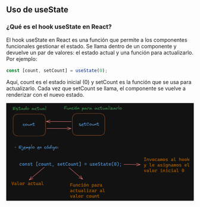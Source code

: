 
## Uso de useState

### ¿Qué es el hook useState en React?

El hook useState en React es una función que permite a los componentes funcionales gestionar el estado. Se llama dentro de un componente y devuelve un par de valores: el estado actual y una función para actualizarlo. Por ejemplo:

```jsx
const [count, setCount] = useState(0);
```
Aquí, count es el estado inicial (0) y setCount es la función que se usa para actualizarlo. Cada vez que setCount se llama, el componente se vuelve a renderizar con el nuevo estado.

![useState.png](../images/useState.png)